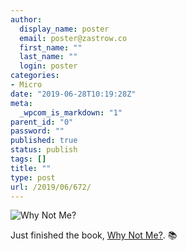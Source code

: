```yaml
---
author:
  display_name: poster
  email: poster@zastrow.co
  first_name: ""
  last_name: ""
  login: poster
categories:
- Micro
date: "2019-06-28T10:19:28Z"
meta:
  _wpcom_is_markdown: "1"
parent_id: "0"
password: ""
published: true
status: publish
tags: []
title: ""
type: post
url: /2019/06/672/
---
```

<p><img src="https://i.gr-assets.com/images/S/compressed.photo.goodreads.com/books/1442340428l/26543921._SX318_.jpg" alt="Why Not Me?" /></p>

<p>Just finished the book, <a href="https://www.goodreads.com/review/show/2875002450?utm_medium=api&amp;utm_source=rss">Why Not Me?</a>. 📚</p>